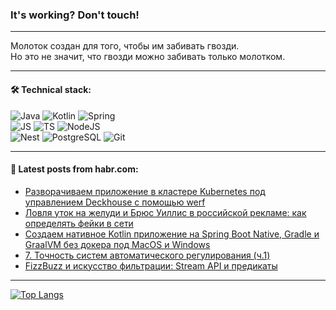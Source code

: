 ### It's working? Don't touch!

---
Молоток создан для того, чтобы им забивать гвозди. <br>
Но это не значит, что гвозди можно забивать только молотком.

---

#### 🛠️ Technical stack:

![Java](https://img.shields.io/badge/Java-informational?logo=Oracle&style=flat&logoColor=white&color=FF4500)
![Kotlin](https://img.shields.io/badge/Kotlin-informational?logo=Kotlin&style=flat&logoColor=white&color=774D97)
![Spring](https://img.shields.io/badge/SpringBoot-informational?logo=SpringBoot&style=flat&logoColor=white&color=6DB33F) <br>
![JS](https://img.shields.io/badge/JS-informational?logo=javaScript&style=flat&logoColor=black&color=F7Df1E)
![TS](https://img.shields.io/badge/TypeScript-informational?logo=typeScript&style=flat&logoColor=black&color=0667A8)
![NodeJS](https://img.shields.io/badge/NodeJS-informational?logo=node.js&style=flat&logoColor=white&color=70A760) <br>
![Nest](https://img.shields.io/badge/NestJS-informational?logo=NestJS&style=flat&logoColor=white&color=E0234E)
![PostgreSQL](https://img.shields.io/badge/PostgreSQL-informational?logo=PostgreSQL&style=flat&logoColor=white&color=DAA520)
![Git](https://img.shields.io/badge/Git-informational?logo=git&style=flat&logoColor=white&color=778899)

___

#### 💬 Latest posts from habr.com:

<!-- BLOG-POST-LIST:START -->
- [Разворачиваем приложение в кластере Kubernetes под управлением Deckhouse c помощью werf](https://habr.com/ru/companies/flant/articles/759040/?utm_source=habrahabr&utm_medium=rss&utm_campaign=759040)
- [Ловля уток на желуди и Брюс Уиллис в российской рекламе: как определять фейки в сети](https://habr.com/ru/companies/lanit/articles/759750/?utm_source=habrahabr&utm_medium=rss&utm_campaign=759750)
- [Создаем нативное Kotlin приложение на Spring Boot Native, Gradle и GraalVM без докера под MacOS и Windows](https://habr.com/ru/articles/760074/?utm_source=habrahabr&utm_medium=rss&utm_campaign=760074)
- [7. Точность систем автоматического регулирования &lpar;ч.1&rpar;](https://habr.com/ru/articles/760364/?utm_source=habrahabr&utm_medium=rss&utm_campaign=760364)
- [FizzBuzz и искусство фильтрации: Stream API и предикаты](https://habr.com/ru/articles/760090/?utm_source=habrahabr&utm_medium=rss&utm_campaign=760090)
<!-- BLOG-POST-LIST:END -->

---
[![Top Langs](https://github-readme-stats-git-master-advtsetting-gmailcom.vercel.app/api/top-langs/?username=zloylis&langs_count=10&hide_title=false&title_color=e6edf3&size_weight=0.5&count_weight=0.5&layout=compact&hide_border=true&theme=dracula)](https://github.com/zloylis)

<!-- ![GitHub stats](https://github-readme-stats-git-master-advtsetting-gmailcom.vercel.app/api?username=zloylis&show_icons=true&hide_border=true&theme=dracula&hide_title=true&include_all_commits=true&count_private=true&hide=contribs&hide_rank=true) -->
